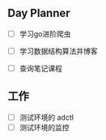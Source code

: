## Day Planner
- [ ] 学习go进阶爬虫
- [ ] 学习数据结构算法并博客 
- [ ] 查询笔记课程


## 工作
- [ ] 测试环境的 adctl
- [ ] 测试环境的监控
